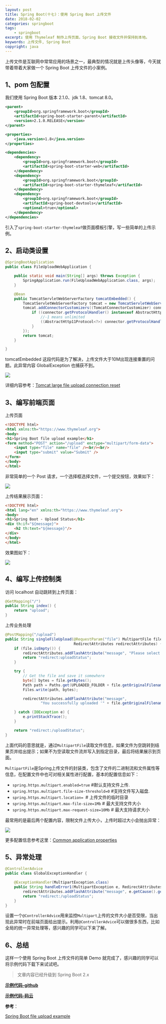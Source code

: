 ```yaml
---
layout: post
title: Spring Boot(十七)：使用 Spring Boot 上传文件
date: 2018-02-02 
categories: springboot
tags: 
    - springboot
excerpt: 使用 Thymeleaf 制作上传页面，Spring Boot 接收文件并保持到本地。
keywords: 上传文件, Spring Boot
copyright: java
---
```


上传文件是互联网中常常应用的场景之一，最典型的情况就是上传头像等，今天就带着带着大家做一个 Spring Boot 上传文件的小案例。

## 1、pom 包配置

我们使用 Spring Boot 版本 2.1.0、jdk 1.8、tomcat 8.0。

``` xml
<parent>
    <groupId>org.springframework.boot</groupId>
    <artifactId>spring-boot-starter-parent</artifactId>
    <version>2.1.0.RELEASE</version>
</parent>

<properties>
    <java.version>1.8</java.version>
</properties>

<dependencies>
    <dependency>
        <groupId>org.springframework.boot</groupId>
        <artifactId>spring-boot-starter-web</artifactId>
    </dependency>
    <dependency>
        <groupId>org.springframework.boot</groupId>
        <artifactId>spring-boot-starter-thymeleaf</artifactId>
    </dependency>
    <dependency>
        <groupId>org.springframework.boot</groupId>
        <artifactId>spring-boot-devtools</artifactId>
        <optional>true</optional>
    </dependency>
</dependencies>
```

引入了`spring-boot-starter-thymeleaf`做页面模板引擎，写一些简单的上传示例。


## 2、启动类设置

``` java
@SpringBootApplication
public class FileUploadWebApplication {

    public static void main(String[] args) throws Exception {
        SpringApplication.run(FileUploadWebApplication.class, args);
    }

    @Bean
    public TomcatServletWebServerFactory tomcatEmbedded() {
        TomcatServletWebServerFactory tomcat = new TomcatServletWebServerFactory();
        tomcat.addConnectorCustomizers((TomcatConnectorCustomizer) connector -> {
            if ((connector.getProtocolHandler() instanceof AbstractHttp11Protocol<?>)) {
                //-1 means unlimited
                ((AbstractHttp11Protocol<?>) connector.getProtocolHandler()).setMaxSwallowSize(-1);
            }
        });
        return tomcat;
    }

}
```

tomcatEmbedded 这段代码是为了解决，上传文件大于10M出现连接重置的问题。此异常内容 GlobalException 也捕获不到。

![](https://www.itmind.net/assets/images/2018/springboot/connect_rest.png)

详细内容参考：[Tomcat large file upload connection reset](https://www.mkyong.com/spring/spring-file-upload-and-connection-reset-issue/)

## 3、编写前端页面

上传页面

``` html
<!DOCTYPE html>
<html xmlns:th="https://www.thymeleaf.org">
<body>
<h1>Spring Boot file upload example</h1>
<form method="POST" action="/upload" enctype="multipart/form-data">
    <input type="file" name="file" /><br/><br/>
    <input type="submit" value="Submit" />
</form>
</body>
</html>
```

非常简单的一个 Post 请求，一个选择框选择文件，一个提交按钮，效果如下：

![](https://www.itmind.net/assets/images/2018/springboot/upload_submit.png)

上传结果展示页面：

``` html
<!DOCTYPE html>
<html lang="en" xmlns:th="https://www.thymeleaf.org">
<body>
<h1>Spring Boot - Upload Status</h1>
<div th:if="${message}">
    <h2 th:text="${message}"/>
</div>
</body>
</html>
```

效果图如下：

![](https://www.itmind.net/assets/images/2018/springboot/uploadstatus.png)


## 4、编写上传控制类

访问 localhost 自动跳转到上传页面：

``` java
@GetMapping("/")
public String index() {
    return "upload";
}
```

上传业务处理

``` java
@PostMapping("/upload") 
public String singleFileUpload(@RequestParam("file") MultipartFile file,
                               RedirectAttributes redirectAttributes) {
    if (file.isEmpty()) {
        redirectAttributes.addFlashAttribute("message", "Please select a file to upload");
        return "redirect:uploadStatus";
    }

    try {
        // Get the file and save it somewhere
        byte[] bytes = file.getBytes();
        Path path = Paths.get(UPLOADED_FOLDER + file.getOriginalFilename());
        Files.write(path, bytes);

        redirectAttributes.addFlashAttribute("message",
                "You successfully uploaded '" + file.getOriginalFilename() + "'");

    } catch (IOException e) {
        e.printStackTrace();
    }

    return "redirect:/uploadStatus";
}
```

上面代码的意思就是，通过`MultipartFile`读取文件信息，如果文件为空跳转到结果页并给出提示；如果不为空读取文件流并写入到指定目录，最后将结果展示到页面。

`MultipartFile`是Spring上传文件的封装类，包含了文件的二进制流和文件属性等信息，在配置文件中也可对相关属性进行配置，基本的配置信息如下：

- `spring.https.multipart.enabled=true` #默认支持文件上传.
- `spring.https.multipart.file-size-threshold=0` #支持文件写入磁盘.
- `spring.https.multipart.location= `# 上传文件的临时目录
- `spring.https.multipart.max-file-size=1Mb` # 最大支持文件大小
- `spring.https.multipart.max-request-size=10Mb` # 最大支持请求大小

最常用的是最后两个配置内容，限制文件上传大小，上传时超过大小会抛出异常：

![](https://www.itmind.net/assets/images/2018/springboot/uploadmax.png)


更多配置信息参考这里：[Common application properties](https://docs.spring.io/spring-boot/docs/current/reference/htmlsingle/#common-application-properties)


## 5、异常处理

``` java
@ControllerAdvice
public class GlobalExceptionHandler {

    @ExceptionHandler(MultipartException.class)
    public String handleError1(MultipartException e, RedirectAttributes redirectAttributes) {
        redirectAttributes.addFlashAttribute("message", e.getCause().getMessage());
        return "redirect:/uploadStatus";
    }
}
```

设置一个`@ControllerAdvice`用来监控`Multipart`上传的文件大小是否受限，当出现此异常时在前端页面给出提示。利用`@ControllerAdvice`可以做很多东西，比如全局的统一异常处理等，感兴趣的同学可以下来了解。


## 6、总结

这样一个使用 Spring Boot 上传文件的简单 Demo 就完成了，感兴趣的同学可以将示例代码下载下来试试吧。

> 文章内容已经升级到 Spring Boot 2.x 


**[示例代码-github](https://github.com/ityouknow/spring-boot-examples/tree/master/spring-boot-file-upload)**

**[示例代码-码云](https://gitee.com/ityouknow/spring-boot-examples/tree/master/spring-boot-file-upload)**


**参考**：

[Spring Boot file upload example](https://www.mkyong.com/spring-boot/spring-boot-file-upload-example/)




